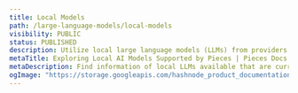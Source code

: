 ```yaml
---
title: Local Models
path: /large-language-models/local-models
visibility: PUBLIC
status: PUBLISHED
description: Utilize local large language models (LLMs) from providers like Google, IBM, Meta, Microsoft, and more.
metaTitle: Exploring Local AI Models Supported by Pieces | Pieces Docs
metaDescription: Find information of local LLMs available that are currently supported by PiecesOS, the Pieces Desktop App, and other Pieces plugins and extensions.
ogImage: "https://storage.googleapis.com/hashnode_product_documentation_assets/og_images/desktop/pfd.png"
---
```


<pieces-local-models />